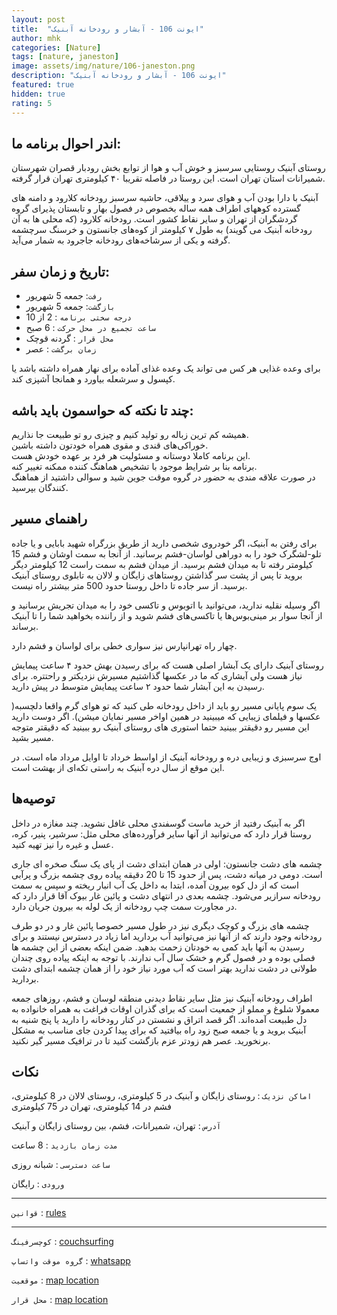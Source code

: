 ```yaml
---
layout: post
title:  "ایونت 106 - آبشار و رودخانه آبنیک"
author: mhk
categories: [Nature]
tags: [nature, janeston]
image: assets/img/nature/106-janeston.png
description: "ایونت 106 - آبشار و رودخانه آبنیک"
featured: true
hidden: true
rating: 5
---
```


## اندر احوال برنامه ما:  
روستای آبنیک روستایی سرسبز و خوش آب و هوا از توابع بخش رودبار قصران شهرستان شمیرانات استان تهران است. این روستا در فاصله تقریبا ۴۰ کیلومتری تهران قرار گرفته.  
  
آبنیک با دارا بودن آب و هوای سرد و ییلاقی، حاشیه سرسبز رودخانه کلارود و دامنه های گسترده کوههای اطراف همه ساله بخصوص در فصول بهار و تابستان پذیرای گروه گردشگران از تهران و سایر نقاط کشور است. رودخانه کلارود (که محلی ها به آن رودخانه آبنیک می گویند) به طول ۷ کیلومتر از کوه‌های جانستون و خرسنگ سرچشمه گرفته و یکی از سرشاخه‌های رودخانه جاجرود به شمار می‌آید.  

## تاریخ و زمان سفر:  
  - `رفت`: جمعه 5 شهریور  
  - `بازگشت`: جمعه 5 شهریور   
  - `درجه سختی برنامه` : 2 از 10  
  - `ساعت تجمیع در محل حرکت` : 6 صبح
  - `محل قرار` : گردنه قوچک
  - `زمان برگشت` : عصر

برای وعده‌ غذایی هر کس می تواند یک وعده غذای آماده برای نهار همراه داشته باشد یا کپسول و سرشعله بیاورد و همانجا آشپزی کند.  

## چند تا نکته که حواسمون باید باشه:  
همیشه کم ترین زباله رو تولید کنیم و چیزی رو تو طبیعت جا نذاریم.  
خوراکی‌های قندی و مقوی همراه خودتون داشته باشین.  
این برنامه کاملا دوستانه و مسئولیت هر فرد بر عهده خودش هست.  
برنامه بنا بر شرایط موجود با تشخیص هماهنگ کننده ممکنه تغییر کنه.  
در صورت علاقه مندی به حضور در گروه موقت جوین شید و سوالی داشتید از هماهنگ کنندگان بپرسید.  

## راهنمای مسیر
برای رفتن به آبنیک، اگر خودروی شخصی دارید از طریق بزرگراه شهید بابایی و یا جاده تلو-لشگرک خود را به دوراهی لواسان-فشم برسانید. از آنجا به سمت اوشان و فشم 15 کیلومتر رفته تا به میدان فشم برسید. از میدان فشم به سمت راست 12 کیلومتر دیگر بروید تا پس از پشت سر گذاشتن روستاهای زایگان و لالان به تابلوی روستای آبنیک برسید. از سر جاده تا داخل روستا حدود 500 متر بیشتر راه نیست.  

اگر وسیله نقلیه ندارید، می‌توانید با اتوبوس و تاکسی خود را به میدان تجریش برسانید و از آنجا سوار بر مینی‌بوس‌ها یا تاکسی‌های فشم شوید و از راننده بخواهید شما را تا آبنیک برساند.  

چهار راه تهرانپارس نیز سواری خطی برای لواسان و فشم دارد.  
  
 روستای آبنیک دارای یک آبشار اصلی هست که برای رسیدن بهش حدود ۴ ساعت پیمایش نیاز هست ولی آبشاری که ما در عکسها گذاشتیم مسیرش نزدیکتر و راحتتره. برای رسیدن به این آبشار شما حدود ۲ ساعت پیمایش متوسط در پیش دارید.  

یک سوم پایانی مسیر رو باید از داخل رودخانه طی کنید که تو هوای گرم واقعا دلچسبه( عکسها و فیلمای زیبایی که میبینید در همین اواخر مسیر نمایان میشن). اگر دوست دارید این مسیر رو دقیقتر ببینید حتما استوری های روستای آبنیک رو ببینید که دقیقتر متوجه مسیر بشید.  

اوج سرسبزی و زیبایی دره و رودخانه آبنیک از اواسط خرداد تا اوایل مرداد ماه است. در این موقع از سال دره آبنیک به راستی تکه‌ای از بهشت است.  


## توصیه‌ها
اگر به آبنیک رفتید از خرید ماست گوسفندی محلی غافل نشوید. چند مغازه در داخل روستا قرار دارد که می‌توانید از آنها سایر فرآورده‌های محلی مثل: سرشیر، پنیر، کره، عسل و غیره را نیز تهیه کنید.  

چشمه های دشت جانستون: اولی در همان ابتدای دشت از پای یک سنگ صخره ای جاری است. دومی در میانه دشت، پس از حدود 15 تا 20 دقیقه پیاده روی چشمه بزرگ و پرآبی است که از دل کوه بیرون آمده، ابتدا به داخل یک آب انبار ریخته و سپس به سمت رودخانه سرازیر می‌شود. چشمه بعدی در انتهای دشت و پائین غار بیوک آقا قرار دارد که در مجاورت سمت چپ رودخانه از یک لوله به بیرون جریان دارد.  

چشمه های بزرگ و کوچک دیگری نیز در طول مسیر خصوصا پائین غار و در دو طرف رودخانه وجود دارند که از آنها نیز می‌توانید آب بردارید اما زیاد در دسترس نیستند و برای رسیدن به آنها باید کمی به خودتان زحمت بدهید. ضمن اینکه بعضی از این چشمه ها فصلی بوده و در فصول گرم و خشک سال آب ندارند. با توجه به اینکه پیاده روی چندان طولانی در دشت ندارید بهتر است که آب مورد نیاز خود را از همان چشمه ابتدای دشت بردارید.  

اطراف رودخانه آبنیک نیز مثل سایر نقاط دیدنی منطقه لوسان و فشم، روزهای جمعه معمولا شلوغ و مملو از جمعیت است که برای گذران اوقات فراغت به همراه خانواده به دل طبیعت آمده‌اند. اگر قصد اتراق و نشستن در کنار رودخانه را دارید یا پنج شنیه به آبنیک بروید و یا جمعه صبح زود راه بیافتید که برای پیدا کردن جای مناسب به مشکل برنخورید. عصر هم زودتر عزم بازگشت کنید تا در ترافیک مسیر گیر نکنید.  

## نکات

`اماکن نزدیک` : روستای زایگان و آبنیک در 5 کیلومتری، روستای لالان در 8 کیلومتری، فشم در 14 کیلومتری، تهران در 75 کیلومتری  

`آدرس` : تهران، شمیرانات، فشم، بین روستای زایگان و آبنیک  

`مدت زمان بازدید` : 8 ساعت  

`ساعت دسترسی` : شبانه روزی  

`ورودی` : رایگان  

---

`قوانین` : [rules](/rules-weekend)  

---

`کوچسرفینگ` : [couchsurfing](https://www.couchsurfing.com/events/106)

`گروه موقت واتساپ` : [whatsapp](https://chat.whatsapp.com/ECgQcAQkuFFGghuqc3NtYT)

`موقعیت` : [map location](https://maps.google.com/maps?ll=35.988604,51.621015&z=16&t=m&hl=en-US&gl=US&mapclient=embed&q=35%C2%B059%2719.0%22N%2051%C2%B037%2715.7%22E%2035.988604%2C%2051.621015@35.9886035,51.6210148)

`محل قرار` : [map location](https://www.google.com/maps?q=35.8096017360298,51.578513905406&z=17&hl=en)

